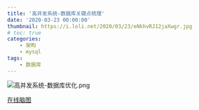 ```yaml
---
title: '高并发系统-数据库关键点梳理'
date: '2020-03-23 00:00:00'
thumbnail: https://i.loli.net/2020/03/23/eNkhvRJ12jaXwgr.jpg
# toc: true
categories:
    - 架构
    - mysql
tags:
    - 数据库
---
```

![高并发系统-数据库优化.png](https://i.loli.net/2020/03/23/JUYheQNTKkgSOoX.png)

[在线脑图](https://app.gitmind.cn/doc/5af294364)

